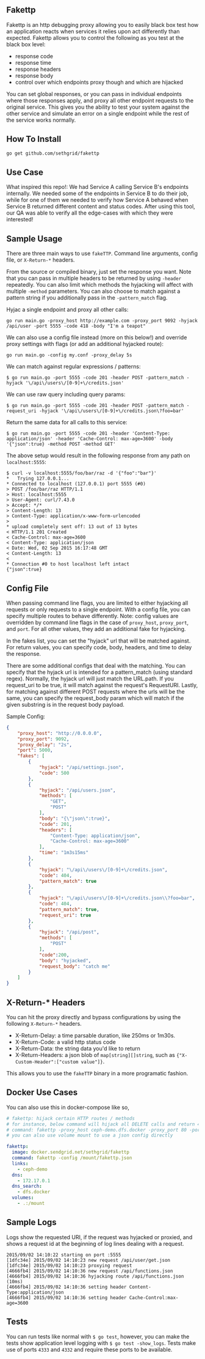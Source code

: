 Fakettp
--------

Fakettp is an http debugging proxy allowing you to easily black box test how an application reacts when services it relies upon act differently than expected. Fakettp allows you to control the following as you test at the black box level:
  - response code
  - response time
  - response headers
  - response body
  - control over which endpoints proxy though and which are hijacked

You can set global responses, or you can pass in individual endpoints where those responses apply, and proxy all other endpoint requests to the original service. This gives you the ability to test your system against the other service and simulate an error on a single endpoint while the rest of the service works normally.

How To Install
--------
```bash
go get github.com/sethgrid/fakettp
```

Use Case
--------

What inspired this repo!: We had Service A calling Service B's endpoints internally. We needed some of the endpoints in Service B to do their job, while for one of them we needed to verify how Service A behaved when Service B returned different content and status codes. After using this tool, our QA was able to verify all the edge-cases with which they were interested!

Sample Usage
------------

There are three main ways to use `fakeTTP`. Command line arguments, config file, or `X-Return-*` headers.

From the source or compiled binary, just set the response you want. Note that you can pass in multiple headers to be returned by using `-header` repeatedly. You can also limit which methods the hyjacking will affect with multiple `-method` parameters. You can also choose to match against a pattern string if you additionally pass in the `-pattern_match` flag.


Hyjac a single endpoint and proxy all other calls:
```
go run main.go -proxy_host http://example.com -proxy_port 9092 -hyjack /api/user -port 5555 -code 418 -body "I'm a teapot"
```

We can also use a config file instead (more on this below!) and override proxy settings with flags (or add an additional hyjacked route):
```
go run main.go -config my.conf -proxy_delay 5s
```

We can match against regular expressions / patterns:
```
$ go run main.go -port 5555 -code 201 -header POST -pattern_match -hyjack '\/api\/users\/[0-9]+\/credits.json'
```

We can use raw query including query params:
```
$ go run main.go -port 5555 -code 201 -header POST -pattern_match -request_uri -hyjack '\/api\/users\/[0-9]+\/credits.json\?foo=bar'
```

Return the same data for all calls to this service:
```
$ go run main.go -port 5555 -code 201 -header 'Content-Type: application/json' -header 'Cache-Control: max-age=3600' -body '{"json":true} -method POST -method GET'
```

The above setup would result in the following response from any path on `localhost:5555`:
```
$ curl -v localhost:5555/foo/bar/raz -d '{"foo":"bar"}'
*   Trying 127.0.0.1...
* Connected to localhost (127.0.0.1) port 5555 (#0)
> POST /foo/bar/raz HTTP/1.1
> Host: localhost:5555
> User-Agent: curl/7.43.0
> Accept: */*
> Content-Length: 13
> Content-Type: application/x-www-form-urlencoded
>
* upload completely sent off: 13 out of 13 bytes
< HTTP/1.1 201 Created
< Cache-Control: max-age=3600
< Content-Type: application/json
< Date: Wed, 02 Sep 2015 16:17:48 GMT
< Content-Length: 13
<
* Connection #0 to host localhost left intact
{"json":true}
```

Config File
-----------

When passing command line flags, you are limited to either hyjacking all requests or only requests to a single endpoint. With a config file, you can specify multiple routes to behave differently. Note: config values are overridden by command line flags in the case of `proxy_host`, `proxy_port`, and `port`. For all other values, they add an additional fake for hyjacking.

In the fakes list, you can set the "hyjack" url that will be matched against. For return values, you can specify code, body, headers, and time to delay the response.

There are some additional configs that deal with the matching. You can specify that the hyjack url is intended for a pattern_match (using standard regex). Normally, the hyjack url will just match the URL.path. If you request_uri to be true, it will match against the request's RequestURI. Lastly, for matching against different POST requests where the urls will be the same, you can specify the request_body param which will match if the given substring is in the request body payload.

Sample Config:
```json
{
    "proxy_host": "http://0.0.0.0",
    "proxy_port": 9092,
    "proxy_delay": "2s",
    "port": 5000,
    "fakes": [
        {
            "hyjack": "/api/settings.json",
            "code": 500
        },
        {
            "hyjack": "/api/users.json",
            "methods": [
                "GET",
                "POST"
            ],
            "body": "{\"json\":true}",
            "code": 201,
            "headers": [
                "Content-Type: application/json",
                "Cache-Control: max-age=3600"
            ],
            "time": "1m3s15ms"
        },
        {
            "hyjack": "\/api\/users\/[0-9]+\/credits.json",
            "code": 404,
            "pattern_match": true
        },
        {
            "hyjack": "\/api\/users\/[0-9]+\/credits.json\\?foo=bar",
            "code": 404,
            "pattern_match": true,
            "request_uri": true
        },
        {
            "hyjack": "/api/post",
            "methods": [
                "POST"
            ],
            "code":200,
            "body": "hyjacked",
            "request_body": "catch me"
		}
    ]
}
```

X-Return-* Headers
-----------
You can hit the proxy directly and bypass configurations by using the following `X-Return-*` headers. 
 - X-Return-Delay: a time parsable duration, like 250ms or 1m30s.
 - X-Return-Code: a valid http status code
 - X-Return-Data: the string data you'd like to return
 - X-Return-Headers: a json blob of `map[string][]string`, such as `{"X-Custom-Header":["custom value"]}`.

This allows you to use the `fakeTTP` binary in a more programatic fashion.

Docker Use Cases
-----------
You can also use this in docker-compose like so,

```yaml
# fakettp: hijack certain HTTP routes / methods
# for instance, below command will hijack all DELETE calls and return 400, passing everything else to ceph-demo.dfs.docker
# command: fakettp -proxy_host ceph-demo.dfs.docker -proxy_port 80 -port 80 -method DELETE -code 400 -body ""
# you can also use volume mount to use a json config directly

fakettp:
  image: docker.sendgrid.net/sethgrid/fakettp
  command: fakettp -config /mount/fakettp.json
  links:
    - ceph-demo
  dns:
    - 172.17.0.1
  dns_search:
    - dfs.docker
  volumes:
    - .:/mount
```

Sample Logs
-----------

Logs show the requested URI, if the request was hyjacked or proxied, and shows a request id at the beginning of log lines dealing with a request.

```
2015/09/02 14:10:22 starting on port :5555
[1dfc34e] 2015/09/02 14:10:23 new request /api/user/get.json
[1dfc34e] 2015/09/02 14:10:23 proxying request
[4666fb4] 2015/09/02 14:10:36 new request /api/functions.json
[4666fb4] 2015/09/02 14:10:36 hyjacking route /api/functions.json (10ms)
[4666fb4] 2015/09/02 14:10:36 setting header Content-Type:application/json
[4666fb4] 2015/09/02 14:10:36 setting header Cache-Control:max-age=3600
```

Tests
-----

You can run tests like normal with `$ go test`, however, you can make the tests show application level logging with `$ go test -show_logs`. Tests make use of ports `4333` and `4332` and require these ports to be available.
